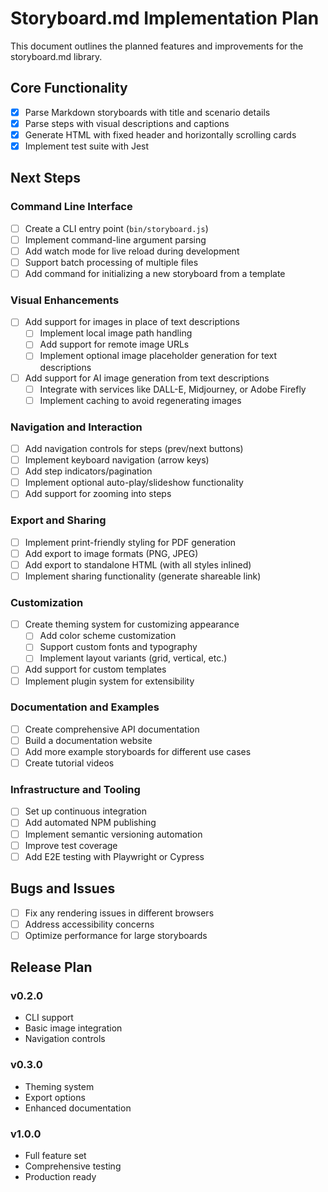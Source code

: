 # Storyboard.md Implementation Plan

This document outlines the planned features and improvements for the storyboard.md library.

## Core Functionality

- [x] Parse Markdown storyboards with title and scenario details
- [x] Parse steps with visual descriptions and captions
- [x] Generate HTML with fixed header and horizontally scrolling cards
- [x] Implement test suite with Jest

## Next Steps

### Command Line Interface

- [ ] Create a CLI entry point (`bin/storyboard.js`)
- [ ] Implement command-line argument parsing
- [ ] Add watch mode for live reload during development
- [ ] Support batch processing of multiple files
- [ ] Add command for initializing a new storyboard from a template

### Visual Enhancements

- [ ] Add support for images in place of text descriptions
  - [ ] Implement local image path handling
  - [ ] Add support for remote image URLs
  - [ ] Implement optional image placeholder generation for text descriptions
- [ ] Add support for AI image generation from text descriptions
  - [ ] Integrate with services like DALL-E, Midjourney, or Adobe Firefly
  - [ ] Implement caching to avoid regenerating images

### Navigation and Interaction

- [ ] Add navigation controls for steps (prev/next buttons)
- [ ] Implement keyboard navigation (arrow keys)
- [ ] Add step indicators/pagination
- [ ] Implement optional auto-play/slideshow functionality
- [ ] Add support for zooming into steps

### Export and Sharing

- [ ] Implement print-friendly styling for PDF generation
- [ ] Add export to image formats (PNG, JPEG)
- [ ] Add export to standalone HTML (with all styles inlined)
- [ ] Implement sharing functionality (generate shareable link)

### Customization

- [ ] Create theming system for customizing appearance
  - [ ] Add color scheme customization
  - [ ] Support custom fonts and typography
  - [ ] Implement layout variants (grid, vertical, etc.)
- [ ] Add support for custom templates
- [ ] Implement plugin system for extensibility

### Documentation and Examples

- [ ] Create comprehensive API documentation
- [ ] Build a documentation website
- [ ] Add more example storyboards for different use cases
- [ ] Create tutorial videos

### Infrastructure and Tooling

- [ ] Set up continuous integration
- [ ] Add automated NPM publishing
- [ ] Implement semantic versioning automation
- [ ] Improve test coverage
- [ ] Add E2E testing with Playwright or Cypress

## Bugs and Issues

- [ ] Fix any rendering issues in different browsers
- [ ] Address accessibility concerns
- [ ] Optimize performance for large storyboards

## Release Plan

### v0.2.0
- CLI support
- Basic image integration
- Navigation controls

### v0.3.0
- Theming system
- Export options
- Enhanced documentation

### v1.0.0
- Full feature set
- Comprehensive testing
- Production ready 